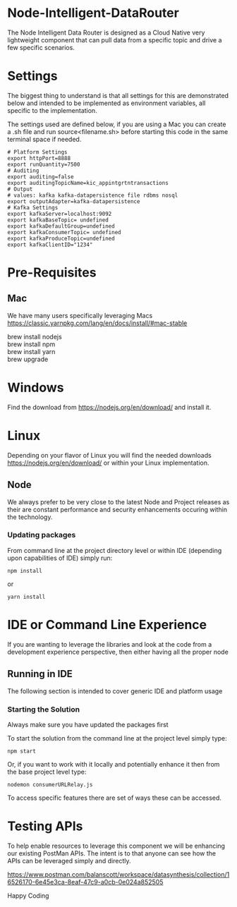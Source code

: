 # Node-Intelligent-DataRouter

The Node Intelligent Data Router is designed as a Cloud Native very lightweight component that can pull data from a specific topic
and drive a few specific scenarios.

# Settings
The biggest thing to understand is that all settings for this are demonstrated below and intended
to be implemented as environment variables, all specific to the implementation. 

The settings used are defined below, if you are using a Mac you can create a .sh file
and run source<filename.sh> before starting this code in the same terminal space if needed.

```   
# Platform Settings
export httpPort=8888
export runQuantity=7500
# Auditing
export auditing=false
export auditingTopicName=kic_appintgrtntransactions
# Output
# values: kafka kafka-datapersistence file rdbms nosql
export outputAdapter=kafka-datapersistence
# Kafka Settings
export kafkaServer=localhost:9092
export kafkaBaseTopic= undefined
export kafkaDefaultGroup=undefined
export kafkaConsumerTopic= undefined
export kafkaProduceTopic=undefined
export kafkaClientID="1234"
```

# Pre-Requisites

## Mac
We have many users specifically leveraging Macs
https://classic.yarnpkg.com/lang/en/docs/install/#mac-stable

brew install nodejs <br/>
brew install npm <br/>
brew install yarn <br/>
brew upgrade <package> <br/>

# Windows
Find the download from https://nodejs.org/en/download/ and install it.

# Linux
Depending on your flavor of Linux you will find the needed downloads
https://nodejs.org/en/download/ or within your Linux implementation.

## Node
We always prefer to be very close to the latest Node and Project releases as their are constant performance and security
enhancements occuring within the technology.

### Updating packages
From command line at the project directory level or within IDE (depending upon capabilities of IDE) simply run:
```
npm install
```
or
```
yarn install
```

# IDE or Command Line Experience
If you are wanting to leverage the libraries and look at the code from a development experience perspective, then either
having all the proper node

## Running in IDE
The following section is intended to cover generic IDE and platform usage

### Starting the Solution
Always make sure you have updated the packages first

To start the solution from the command line at the project level simply type:
```
npm start 
```

Or, if you want to work with it locally and potentially enhance it then from the base project level type:
```
nodemon consumerURLRelay.js
```

To access specific features there are set of ways these can be accessed.

# Testing APIs
To help enable resources to leverage this component we will be enhancing our existing PostMan APIs.
The intent is to that anyone can see how the APIs can be leveraged simply and directly.

https://www.postman.com/balanscott/workspace/datasynthesis/collection/16526170-6e45e3ca-8eaf-47c9-a0cb-0e024a852505

Happy Coding
